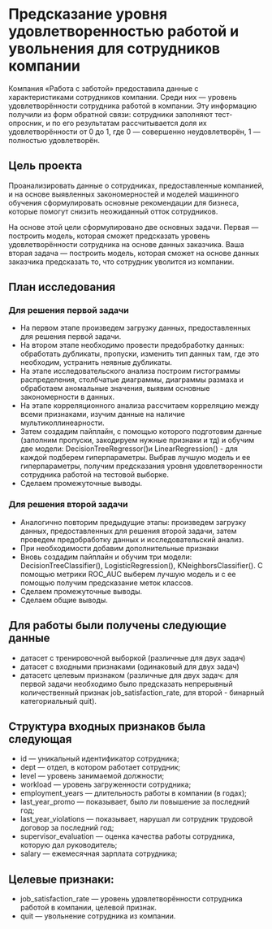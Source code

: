 # Предсказание уровня удовлетворенностью работой и увольнения для сотрудников компании

Компания «Работа с заботой» предоставила данные с характеристиками сотрудников компании. Среди них — уровень удовлетворённости сотрудника работой в компании. Эту информацию получили из форм обратной связи: сотрудники заполняют тест-опросник, и по его результатам рассчитывается доля их удовлетворённости от 0 до 1, где 0 — совершенно неудовлетворён, 1 — полностью удовлетворён.

## Цель проекта
Проанализировать данные о сотрудниках, предоставленные компанией, и на основе выявленных закономерностей и моделей машинного обучения сформулировать основные рекомендации для бизнеса, которые помогут снизить неожиданный отток сотрудников.

На основе этой цели сформулировано две основных задачи. Первая — построить модель, которая сможет предсказать уровень удовлетворённости сотрудника на основе данных заказчика. Ваша вторая задача — построить модель, которая сможет на основе данных заказчика предсказать то, что сотрудник уволится из компании.

## План исследования

### Для решения первой задачи
* На первом этапе произведем загрузку данных, предоставленных для решения первой задачи.<br>
* На втором этапе необходимо провести предобработку данных: обработать дубликаты, пропуски, изменить тип данных там, где это необходим, устранить неявные дубликаты.<br>
* На этапе исследовательского анализа построим гистограммы распределения, столбчатые диаграммы, диаграммы размаха и обработаем аномальные значения, выявим основные закономерности в данных.<br>
* На этапе корреляционного анализа рассчитаем корреляцию между всеми признаками, изучим данные на наличие мультиколлинеарности.<br>
* Затем создадим пайплайн, с помощью которого подготовим данные (заполним пропуски, закодируем нужные признаки и тд) и обучим две модели: DecisionTreeRegressor()и LinearRegression() - для каждой подберем гиперпараметры. Выбрав лучшую модель и ее гиперпараметры, получим предсказания уровня удовлетворенности сотрудника работой на тестовой выборке.<br>
* Сделаем промежуточные выводы.<br>
### Для решения второй задачи
* Аналогично повторим предыдущие этапы: произведем загрузку данных, предоставленных для решения второй задачи, затем проведем предобработку данных и исследовательский анализ.<br>
* При необходимости добавим дополнительные признаки<br>
* Вновь создадим пайплайн и обучим три модели: DecisionTreeClassifier(), LogisticRegression(), KNeighborsClassifier(). С помощью метрики ROC_AUC выберем лучшую модель и с ее помощью получим предсказание меток классов.<br>
* Сделаем промежуточные выводы.<br>
* Сделаем общие выводы.<br>

## Для работы были получены следующие данные

* датасет с тренировочной выборкой (различные для двух задач)
* датасет с входными признаками (одинаковый для двух задач)
* датасетс целевым признаком (различные для двух задач: для первой задачи необходимо было предсказать непрерывный количественный признак job_satisfaction_rate, для второй - бинарный категориальный quit).

## Структура входных признаков была следующая

* id — уникальный идентификатор сотрудника;
* dept — отдел, в котором работает сотрудник;
* level — уровень занимаемой должности;
* workload — уровень загруженности сотрудника;
* employment_years — длительность работы в компании (в годах);
* last_year_promo — показывает, было ли повышение за последний год;
* last_year_violations — показывает, нарушал ли сотрудник трудовой договор за последний год;
* supervisor_evaluation — оценка качества работы сотрудника, которую дал руководитель;
* salary — ежемесячная зарплата сотрудника;

## Целевые признаки:

* job_satisfaction_rate — уровень удовлетворённости сотрудника работой в компании, целевой признак.
* quit — увольнение сотрудника из компании.
